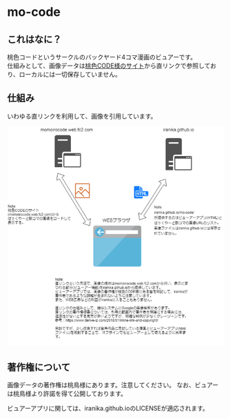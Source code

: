 # mo-code

## これはなに？

桃色コードというサークルのバックヤード4コマ漫画のビュアーです。  
仕組みとして、画像データは[桃色CODE様のサイト](http://momoirocode.web.fc2.com/)から直リンクで参照しており、ローカルには一切保存していません。

## 仕組み

いわゆる直リンクを利用して、画像を引用しています。

![仕組みの画像](./structure.png)

## 著作権について

画像データの著作権は桃鳥様にあります。注意してください。
なお、ビュアーは桃鳥様より許諾を得て公開しております。

ビュアーアプリに関しては、iranika.github.ioのLICENSEが適応されます。
